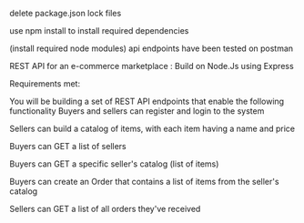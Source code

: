 delete package.json lock files


use npm install to install required dependencies


(install required node modules)
api endpoints have been tested on postman


REST API for an e-commerce marketplace : Build on Node.Js using Express 


Requirements met:


You will be building a set of REST API endpoints that enable the following functionality
Buyers and sellers can register and login to the system


Sellers can build a catalog of items, with each item having a name and price


Buyers can GET a list of sellers


Buyers can GET a specific seller's catalog (list of items)


Buyers can create an Order that contains a list of items from the seller's catalog


Sellers can GET a list of all orders they've received

